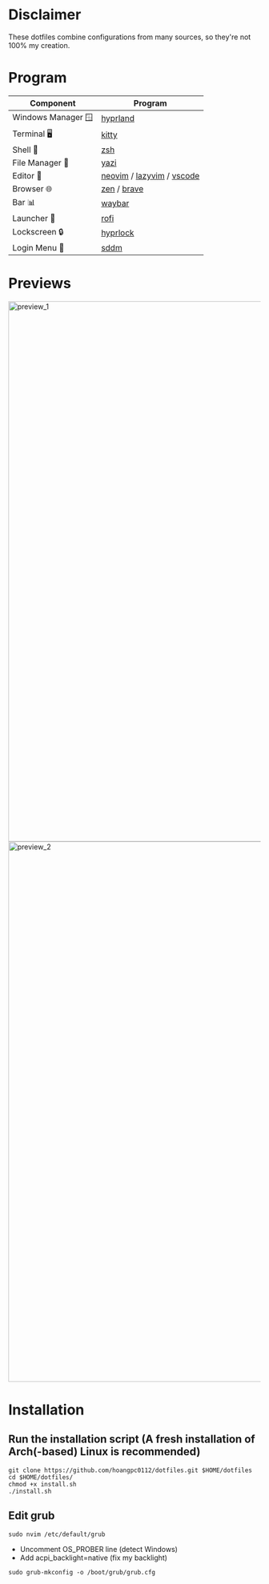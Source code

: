# Disclaimer

These dotfiles combine configurations from many sources, so they're not 100% my creation.

# Program

| Component          | Program                                                                                                                                    |
| ------------------ | ------------------------------------------------------------------------------------------------------------------------------------------ |
| Windows Manager 🪟 | [hyprland](https://github.com/hyprwm/Hyprland)                                                                                             |
| Terminal 🖥️        | [kitty](https://github.com/kovidgoyal/kitty)                                                                                               |
| Shell 🐚           | [zsh](https://www.zsh.org/)                                                                                                                |
| File Manager 📁    | [yazi](https://github.com/sxyazi/yazi)                                                                                                     |
| Editor 📝          | [neovim](https://github.com/neovim/neovim) / [lazyvim](https://github.com/LazyVim/LazyVim) / [vscode](https://github.com/microsoft/vscode) |
| Browser 🌐         | [zen](https://github.com/zen-browser/desktop) / [brave](https://brave.com/)                                                                |
| Bar 📊             | [waybar](https://github.com/Alexays/Waybar)                                                                                                |
| Launcher 🚀        | [rofi](https://github.com/davatorium/rofi)                                                                                                 |
| Lockscreen 🔒      | [hyprlock](https://github.com/hyprwm/hyprlock)                                                                                             |
| Login Menu 🚪      | [sddm](https://github.com/sddm/sddm)                                                                                                       |

# Previews

<img width="1920" height="1080" alt="preview_1" src="https://github.com/user-attachments/assets/1e679dfd-86a1-49bf-8cc4-91f56211265d" />
<img width="1920" height="1080" alt="preview_2" src="https://github.com/user-attachments/assets/5dff1b95-426f-4e6f-a4ed-369b06329f51" />

# Installation

## Run the installation script (A fresh installation of Arch(-based) Linux is recommended)

```
git clone https://github.com/hoangpc0112/dotfiles.git $HOME/dotfiles
cd $HOME/dotfiles/
chmod +x install.sh
./install.sh
```

## Edit grub

```
sudo nvim /etc/default/grub
```

- Uncomment OS_PROBER line (detect Windows)
- Add acpi_backlight=native (fix my backlight)

```
sudo grub-mkconfig -o /boot/grub/grub.cfg
```

